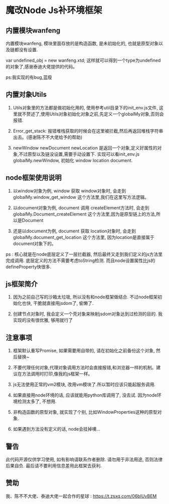# 魔改Node Js补环境框架

## 内置模块wanfeng
内置模块wanfeng, 模块里面存放的是构造函数, 是未初始化的, 也就是原型对象以及链都没有设置.

var undefined_obj = new wanfeng.xtd;
这样就可以得到一个type为undefined的对象了,感谢泰迪大佬提供的代码。

ps:我实现的有bug,蓝瘦

## 内置对象Utils
1. Utils对象里的方法都是做初始化用的, 使用参考util目录下的init_env.js文件, 
这里就不赘述了,使用Utils对象初始化对象之前,先定义一个globalMy对象,否则会报错.

2. Error_get_stack: 报错堆栈获取的时候会在这里被拦截,然后再返回堆栈字符串出去。(感谢陈不不大佬给予的帮助)

3. newWindow newDocument newLocation 是返回一个对象,定义好属性的对象,不过原型以及链没设置,需要手动设置下.
实现可以看init_env.js  globalMy.newWindow, 初始化 window location document.

## node框架使用说明

1. 以window对象为例, window 获取 window对象时, 会走到 globalMy.window_get_window 这个方法里,我们在这里写方法逻辑。

2. 以document对象为例, document 调用 createElement方法时, 会走到 globalMy.Document_createElement 这个方法里,因为是原型链上的方法,所以是Document

3. 还是以document为例, document 获取 location对象时, 会走到 globalMy.document_get_location 这个方法里, 因为location是直接属于document对象下的。

ps : 核心就是在node底层定义了一层拦截器, 然后最终又走到我们定义的js方法里完成调用. 底层定义的方法不需要考虑toString检测. 而且node设置属性比js的defineProperty快很多.
 
## js框架简介

1. 因为之前自己写的沙箱太垃圾, 所以没有和node框架做结合. 不过node框架初始化也快, 干脆就直接用jsdom了, 偷懒了. 

2. 创建节点对象时, 我会定义一个壳对象来映射jsdom对象达到过检测的目的. 我实现的没有很优雅, 够用就行了

## 注意事项

1. 框架默认重写Promise, 如果需要用自带的, 请在初始化之前备份这个对象, 然后替换~

2. 不要代理任何对象,代理对象调用方法时会直接报错,和浏览器一样的机制。建议在方法调用时打印,像我的js框架一样。

3. js无法使用正常的vm2模块, 改用vm模块了.所以暂时应该只能起服务调用.

4. 如果直接用node环境的话, 应该就能用python库调用了, 没去试.  因为node环境检测太多了, 不想用.

5. 非构造函数的原型对象, 就实现了个别, 比如WindowProperties这种的原型对象.

6. 如果遇到方法没有定义的话, node会挂掉噢...

## 警告

此代码开源仅供学习使用,  如有影响请联系作者删除. 请勿用于非法用途, 否则法律后果自负. 最后请不要利用信息差用此框架去获利.

## 赞助
我、陈不不大佬、泰迪大佬一起合作的星球 : https://t.zsxq.com/06bIUvBEM